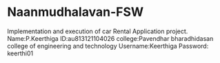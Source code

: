 # Naanmudhalavan-FSW
Implementation and execution of car Rental Application project.
Name:P.Keerthiga
ID:au813121104026
college:Pavendhar bharadhidasan college of engineering and technology
Username:Keerthiga
Password: keerthi01

